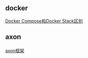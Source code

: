 ## docker
<a href="https://www.jianshu.com/p/05be80475bff">Docker Compose和Docker Stack区别</a>
<p>

## axon <p>
<a href="https://www.jianshu.com/c/d52a49f833b1">axon框架</a>
<p>
